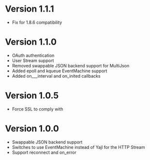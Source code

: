 Version 1.1.1
=============

* Fix for 1.8.6 compatibility

Version 1.1.0
=============

* OAuth authentication
* User Stream support
* Removed swappable JSON backend support for MultiJson
* Added epoll and kqueue EventMachine support
* Added on___interval and on_inited callbacks

Version 1.0.5
=============

* Force SSL to comply with

Version 1.0.0
=============

* Swappable JSON backend support
* Switches to use EventMachine instead of Yajl for the HTTP Stream
* Support reconnect and on_error